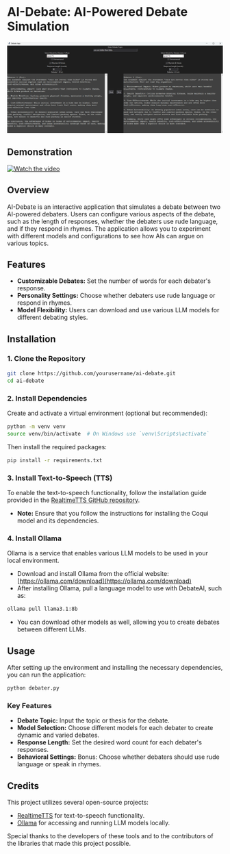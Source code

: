 
# AI-Debate: AI-Powered Debate Simulation

![Screenshot](screenshot.png)

## Demonstration

[![Watch the video](https://img.youtube.com/vi/4n2aNJ0-7NQ/maxresdefault.jpg)](https://youtu.be/4n2aNJ0-7NQ)

## Overview

AI-Debate is an interactive application that simulates a debate between two AI-powered debaters. Users can configure various aspects of the debate, such as the length of responses, whether the debaters use rude language, and if they respond in rhymes. The application allows you to experiment with different models and configurations to see how AIs can argue on various topics.

## Features

- **Customizable Debates:** Set the number of words for each debater's response.
- **Personality Settings:** Choose whether debaters use rude language or respond in rhymes.
- **Model Flexibility:** Users can download and use various LLM models for different debating styles.

## Installation

### 1. Clone the Repository

```bash
git clone https://github.com/yourusername/ai-debate.git
cd ai-debate
```

### 2. Install Dependencies

Create and activate a virtual environment (optional but recommended):

```bash
python -m venv venv
source venv/bin/activate  # On Windows use `venv\Scripts\activate`
```

Then install the required packages:

```bash
pip install -r requirements.txt
```

### 3. Install Text-to-Speech (TTS)

To enable the text-to-speech functionality, follow the installation guide provided in the [RealtimeTTS GitHub repository](https://github.com/KoljaB/RealtimeTTS).

- **Note:** Ensure that you follow the instructions for installing the Coqui model and its dependencies.

### 4. Install Ollama

Ollama is a service that enables various LLM models to be used in your local environment.

- Download and install Ollama from the official website: [https://ollama.com/download](https://ollama.com/download)
- After installing Ollama, pull a language model to use with DebateAI, such as:

```bash
ollama pull llama3.1:8b
```

- You can download other models as well, allowing you to create debates between different LLMs.

## Usage

After setting up the environment and installing the necessary dependencies, you can run the application:

```bash
python debater.py
```

### Key Features

- **Debate Topic:** Input the topic or thesis for the debate.
- **Model Selection:** Choose different models for each debater to create dynamic and varied debates.
- **Response Length:** Set the desired word count for each debater's responses.
- **Behavioral Settings:** Bonus: Choose whether debaters should use rude language or speak in rhymes.

## Credits

This project utilizes several open-source projects:

- [RealtimeTTS](https://github.com/KoljaB/RealtimeTTS) for text-to-speech functionality.
- [Ollama](https://ollama.com) for accessing and running LLM models locally.

Special thanks to the developers of these tools and to the contributors of the libraries that made this project possible.


